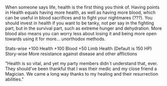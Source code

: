 When someone says life, health is the first thing you think of. Having points in Health equals having more health, as well as having more blood, which can be useful in blood sacrifices and to fight your nightmares (???). You should invest in health if you want to be tanky, not per say in the fighting part, but in the survival part, such as extreme hunger and dehydration. More blood also means you can worry less about losing it and being more open towards using it for more... unorthodox methods.

Stats-wise
	+100 Health
	+100 Blood
	+50 Limb Health (Default is 150 HP)
Story-wise 
	More resistance against disease and other afflictions


"Health is so vital, and yet my party members didn´t understand that, ever. They should've been thankful that I was their medic and my close friend a Magician. We came a long way thanks to my healing and their resurrection abilities."